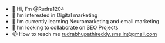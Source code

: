 - 👋 Hi, I’m @Rudra1204
- 👀 I’m interested in Digital marketing
- 🌱 I’m currently learning Neuromarketing and email marketing
- 💞️ I’m looking to collaborate on SEO Projects
- 📫 How to reach me rudrabhupathireddy.sms.in@gmail.com

<!---
Rudra1204/Rudra1204 is a ✨ special ✨ repository because its `README.md` (this file) appears on your GitHub profile.
You can click the Preview link to take a look at your changes.
--->
